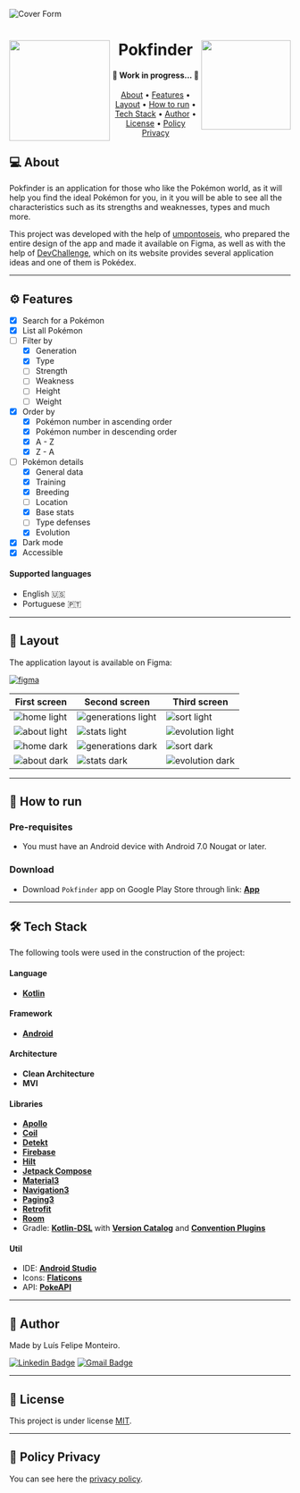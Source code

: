 ![Cover Form](https://user-images.githubusercontent.com/63600670/188512424-41de6784-202c-4af7-b90b-85ba36beb032.png)

<h1 align="center">
<a href="https://play.google.com/store/apps/details?id=com.montfel.pokfinder"><img align="left" src="https://user-images.githubusercontent.com/63600670/188514149-56f6a4bc-48ae-45ff-97a1-597d81f86950.png" width="180" alt=""/></a>
    Pokfinder
    <a href="https://play.google.com/store/apps/details?id=com.montfel.pokfinder"><img align="right" src="https://user-images.githubusercontent.com/63600670/188514104-486f0a1c-0bbf-4333-bb1b-5088687efdc9.png" width="160" alt=""/></a>
</h1>

<h4 align="center">
	🚧   Work in progress...  🚧
</h4>

<p align="center">
 <a href="#-about">About</a> •
 <a href="#-features">Features</a> •
 <a href="#-layout">Layout</a> • 
 <a href="#-how-to-run">How to run</a> • 
 <a href="#-tech-stack">Tech Stack</a> • 
 <a href="#-author">Author</a> • 
 <a href="#-license">License</a> • 
 <a href="#-policy-privacy">Policy Privacy</a>
</p>

## 💻 About

Pokfinder is an application for those who like the Pokémon world, as it will help you find the ideal
Pokémon for you, in it you will be able to see all the characteristics such as its strengths and
weaknesses, types and much more.

This project was developed with the help of [umpontoseis](https://umpontoseis.com/), who prepared
the entire design of the app and made it available on Figma, as well as with the help
of [DevChallenge](https://www.devchallenge.com.br/), which on its website provides several
application ideas and one of them is Pokédex.

---

## ⚙ Features

- [x] Search for a Pokémon
- [x] List all Pokémon
- [ ] Filter by
  - [x] Generation
  - [x] Type
  - [ ] Strength
  - [ ] Weakness
  - [ ] Height
  - [ ] Weight
- [x] Order by
  - [x] Pokémon number in ascending order
  - [x] Pokémon number in descending order
  - [x] A - Z
  - [x] Z - A
- [ ] Pokémon details
  - [x] General data
  - [x] Training
  - [x] Breeding
  - [ ] Location
  - [x] Base stats
  - [ ] Type defenses
  - [x] Evolution
- [x] Dark mode
- [x] Accessible

#### Supported languages

- English 🇺🇸
- Portuguese 🇵🇹

---

## 🎨 Layout

The application layout is available on Figma:

<a href="https://www.figma.com/file/THLxZSlOoUYMZrjFg0Kl1M/Pok%C3%A9dex?node-id=18241%3A2789">
  <img alt="figma" src="https://img.shields.io/badge/Acessar%20Layout%20-Figma-%2304D361">
</a>

| First screen                                                                                                          | Second screen                                                                                                               | Third screen                                                                                                              |
|-----------------------------------------------------------------------------------------------------------------------|-----------------------------------------------------------------------------------------------------------------------------|---------------------------------------------------------------------------------------------------------------------------|
| ![home light](https://user-images.githubusercontent.com/63600670/190871373-a9102542-0750-4422-b20f-add8cbcdb929.png)  | ![generations light](https://user-images.githubusercontent.com/63600670/190871380-82784f25-10a2-4642-a9ac-7698b02ea703.png) | ![sort light](https://user-images.githubusercontent.com/63600670/190871391-b236d84d-67a3-4a48-a6bf-38cdc4b4833b.png)      |
| ![about light](https://user-images.githubusercontent.com/63600670/190871403-6e3b8c00-ae7a-4856-99b4-e0eec2d0c2be.png) | ![stats light](https://user-images.githubusercontent.com/63600670/190871409-63749e5d-ca5a-4115-88c8-56f10ba1f003.png)       | ![evolution light](https://user-images.githubusercontent.com/63600670/193352544-16155129-0326-4ed9-9abf-fb4d30c16d85.png) |
| ![home dark](https://user-images.githubusercontent.com/63600670/190870659-0ce05c89-421b-4919-a8bd-edea31140c78.png)   | ![generations dark](https://user-images.githubusercontent.com/63600670/190870665-1232d860-e345-4bcf-a141-95f58b4c4c60.png)  | ![sort dark](https://user-images.githubusercontent.com/63600670/190870676-05d6d8d9-028b-4e76-95ad-2122d8351044.png)       |
| ![about dark](https://user-images.githubusercontent.com/63600670/190870694-ab389ecb-e5ff-4ede-b8f0-a19bd911c872.png)  | ![stats dark](https://user-images.githubusercontent.com/63600670/190870699-dd02805d-ee50-40af-9709-f7ca6e4307b3.png)        | ![evolution dark](https://user-images.githubusercontent.com/63600670/190870712-ccf85a46-f62c-44a3-abc2-bab5537f8ba4.png)  |

---

## 🚀 How to run

### Pre-requisites

- You must have an Android device with Android 7.0 Nougat or later.

### Download

- Download `Pokfinder` app on Google Play Store through link: **[App](https://play.google.com/store/apps/details?id=com.montfel.pokfinder)**

---

## 🛠 Tech Stack

The following tools were used in the construction of the project:

#### Language

- **[Kotlin](https://kotlinlang.org/)**

#### Framework

- **[Android](https://www.android.com/)**

#### Architecture

- **Clean Architecture**
- **MVI**

#### Libraries

- **[Apollo](https://www.apollographql.com/)**
- **[Coil](https://coil-kt.github.io/coil/)**
- **[Detekt](https://detekt.dev/)**
- **[Firebase](https://firebase.google.com/)**
- **[Hilt](https://dagger.dev/hilt/)**
- **[Jetpack Compose](https://developer.android.com/jetpack/compose)**
- **[Material3](https://m3.material.io/)**
- **[Navigation3](https://developer.android.com/guide/navigation/navigation-3)**
- **[Paging3](https://developer.android.com/topic/libraries/architecture/paging/v3-overview)**
- **[Retrofit](https://square.github.io/retrofit/)**
- **[Room](https://developer.android.com/training/data-storage/room)**
- Gradle: **[Kotlin-DSL](https://docs.gradle.org/current/userguide/kotlin_dsl.html)** with **[Version Catalog](https://docs.gradle.org/current/userguide/platforms.html)** and **[Convention Plugins](https://docs.gradle.org/current/samples/sample_convention_plugins.html)**

#### Util

- IDE:  **[Android Studio](https://developer.android.com/studio)**
- Icons:  **[Flaticons](https://www.flaticon.com/)**
- API:  **[PokeAPI](https://pokeapi.co/)**

---

## 🦸 Author

Made by Luís Felipe Monteiro.

[![Linkedin Badge](https://img.shields.io/badge/LinkedIn-0077B5?style=for-the-badge&logo=linkedin&logoColor=white)](https://www.linkedin.com/in/luis-felipe-monteiro/)
[![Gmail Badge](https://img.shields.io/badge/Gmail-D14836?style=for-the-badge&logo=gmail&logoColor=white)](mailto:felipemonteirose@gmail.com)

---

## 📝 License

This project is under license [MIT](./LICENSE).

---

## 📝 Policy Privacy

You can see here
the [privacy policy](https://montfel.blogspot.com/2022/09/privacy-policy-luis-felipe-monteiro.html).
